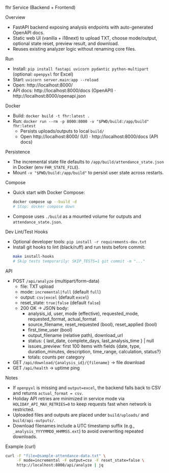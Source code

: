 fhr Service (Backend + Frontend)

Overview
- FastAPI backend exposing analysis endpoints with auto-generated OpenAPI docs.
- Static web UI (vanilla + i18next) to upload TXT, choose mode/output, optional state reset, preview result, and download.
- Reuses existing analyzer logic without renaming core files.

Run
- Install: `pip install fastapi uvicorn pydantic python-multipart` (optional: `openpyxl` for Excel)
- Start: `uvicorn server.main:app --reload`
- Open: http://localhost:8000/
- API docs: http://localhost:8000/docs (OpenAPI) · http://localhost:8000/openapi.json

Docker
- Build: `docker build -t fhr:latest .`
- Run: `docker run --rm -p 8000:8000 -v "$PWD/build:/app/build" fhr:latest`
  - Persists uploads/outputs to local `build/`
  - Open http://localhost:8000/ (UI) · http://localhost:8000/docs (API docs)

Persistence
- The incremental state file defaults to `/app/build/attendance_state.json` in Docker (env `FHR_STATE_FILE`).
- Mount `-v "$PWD/build:/app/build"` to persist user state across restarts.

Compose
- Quick start with Docker Compose:
  ```bash
  docker compose up --build -d
  # Stop: docker compose down
  ```
- Compose uses `./build` as a mounted volume for outputs and `attendance_state.json`.

Dev Lint/Test Hooks
- Optional developer tools: `pip install -r requirements-dev.txt`
- Install git hooks to lint (black/ruff) and run tests before commit:
  ```bash
  make install-hooks
  # Skip tests temporarily: SKIP_TESTS=1 git commit -m "..."
  ```

API
- POST `/api/analyze` (multipart/form-data)
  - file: TXT upload
  - mode: `incremental|full` (default `full`)
  - output: `csv|excel` (default `excel`)
  - reset_state: `true|false` (default `false`)
  - 200 OK → JSON body:
    - analysis_id, user, mode (effective), requested_mode, requested_format, actual_format
    - source_filename, reset_requested (bool), reset_applied (bool)
    - first_time_user (bool)
    - output_filename (relative path), download_url
    - status: { last_date, complete_days, last_analysis_time } | null
    - issues_preview: first 100 items with fields {date, type, duration_minutes, description, time_range, calculation, status?}
    - totals: counts per category
- GET `/api/download/{analysis_id}/{filename}` → file download
- GET `/api/health` → uptime ping

Notes
- If `openpyxl` is missing and `output=excel`, the backend falls back to CSV and returns `actual_format = csv`.
- Holiday API retries are minimized in service mode via `HOLIDAY_API_MAX_RETRIES=0` to keep requests fast when network is restricted.
- Uploaded files and outputs are placed under `build/uploads/` and `build/api-outputs/`.
- Download filenames include a UTC timestamp suffix (e.g., `_analysis_YYYYMMDD_HHMMSS.ext`) to avoid overwriting repeated downloads.

Example (curl)
```bash
curl -F "file=@sample-attendance-data.txt" \
     -F mode=incremental -F output=csv -F reset_state=false \
     http://localhost:8000/api/analyze | jq
```
